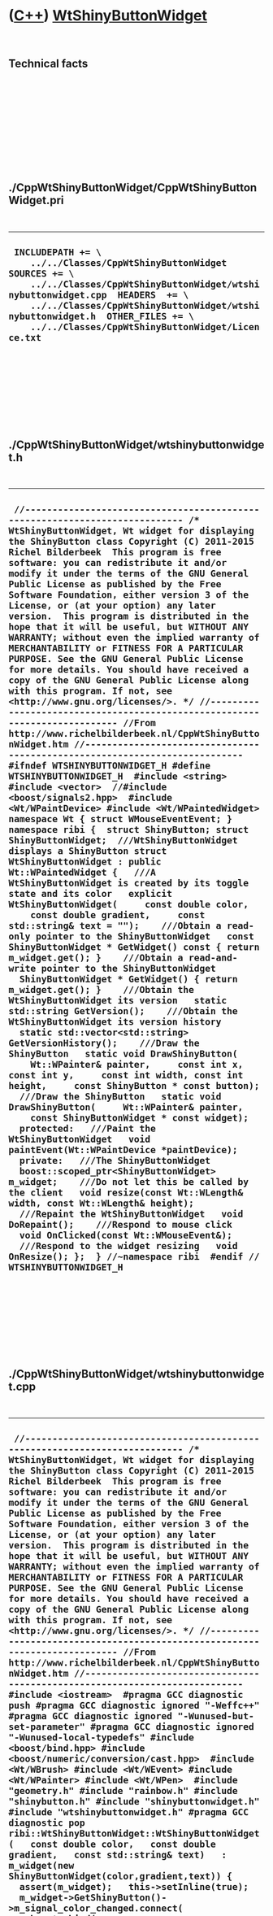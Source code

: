



 

 

 

 

 

([C++](Cpp.md)) [WtShinyButtonWidget](CppWtShinyButtonWidget.md)
==================================================================

 

Technical facts
---------------

 

 

 

 

 

 

./CppWtShinyButtonWidget/CppWtShinyButtonWidget.pri
---------------------------------------------------

 

  --------------------------------------------------------------------------------------------------------------------------------------------------------------------------------------------------------------------------------------------------------------------------------------------------
  ` INCLUDEPATH += \     ../../Classes/CppWtShinyButtonWidget  SOURCES += \     ../../Classes/CppWtShinyButtonWidget/wtshinybuttonwidget.cpp  HEADERS  += \     ../../Classes/CppWtShinyButtonWidget/wtshinybuttonwidget.h  OTHER_FILES += \     ../../Classes/CppWtShinyButtonWidget/Licence.txt`
  --------------------------------------------------------------------------------------------------------------------------------------------------------------------------------------------------------------------------------------------------------------------------------------------------

 

 

 

 

 

./CppWtShinyButtonWidget/wtshinybuttonwidget.h
----------------------------------------------

 

  -------------------------------------------------------------------------------------------------------------------------------------------------------------------------------------------------------------------------------------------------------------------------------------------------------------------------------------------------------------------------------------------------------------------------------------------------------------------------------------------------------------------------------------------------------------------------------------------------------------------------------------------------------------------------------------------------------------------------------------------------------------------------------------------------------------------------------------------------------------------------------------------------------------------------------------------------------------------------------------------------------------------------------------------------------------------------------------------------------------------------------------------------------------------------------------------------------------------------------------------------------------------------------------------------------------------------------------------------------------------------------------------------------------------------------------------------------------------------------------------------------------------------------------------------------------------------------------------------------------------------------------------------------------------------------------------------------------------------------------------------------------------------------------------------------------------------------------------------------------------------------------------------------------------------------------------------------------------------------------------------------------------------------------------------------------------------------------------------------------------------------------------------------------------------------------------------------------------------------------------------------------------------------------------------------------------------------------------------------------------------------------------------------------------------------------------------------------------------------------------------------------------------------------------------------------------------------------------------------------------------------------------------------------------------------------------------------------------------------------------------------------------------------------------------------------------------------------------------------------------------------------------------------------------------------------------------------------------------------------------------------------------------------------------------------
  ` //--------------------------------------------------------------------------- /* WtShinyButtonWidget, Wt widget for displaying the ShinyButton class Copyright (C) 2011-2015 Richel Bilderbeek  This program is free software: you can redistribute it and/or modify it under the terms of the GNU General Public License as published by the Free Software Foundation, either version 3 of the License, or (at your option) any later version.  This program is distributed in the hope that it will be useful, but WITHOUT ANY WARRANTY; without even the implied warranty of MERCHANTABILITY or FITNESS FOR A PARTICULAR PURPOSE. See the GNU General Public License for more details. You should have received a copy of the GNU General Public License along with this program. If not, see <http://www.gnu.org/licenses/>. */ //--------------------------------------------------------------------------- //From http://www.richelbilderbeek.nl/CppWtShinyButtonWidget.htm //--------------------------------------------------------------------------- #ifndef WTSHINYBUTTONWIDGET_H #define WTSHINYBUTTONWIDGET_H  #include <string> #include <vector>  //#include <boost/signals2.hpp>  #include <Wt/WPaintDevice> #include <Wt/WPaintedWidget>  namespace Wt { struct WMouseEventEvent; }  namespace ribi {  struct ShinyButton; struct ShinyButtonWidget;  ///WtShinyButtonWidget displays a ShinyButton struct WtShinyButtonWidget : public Wt::WPaintedWidget {   ///A WtShinyButtonWidget is created by its toggle state and its color   explicit WtShinyButtonWidget(     const double color,     const double gradient,     const std::string& text = "");    ///Obtain a read-only pointer to the ShinyButtonWidget   const ShinyButtonWidget * GetWidget() const { return m_widget.get(); }    ///Obtain a read-and-write pointer to the ShinyButtonWidget   ShinyButtonWidget * GetWidget() { return m_widget.get(); }    ///Obtain the WtShinyButtonWidget its version   static std::string GetVersion();    ///Obtain the WtShinyButtonWidget its version history   static std::vector<std::string> GetVersionHistory();    ///Draw the ShinyButton   static void DrawShinyButton(     Wt::WPainter& painter,     const int x, const int y,     const int width, const int height,     const ShinyButton * const button);    ///Draw the ShinyButton   static void DrawShinyButton(     Wt::WPainter& painter,     const ShinyButtonWidget * const widget);    protected:   ///Paint the WtShinyButtonWidget   void paintEvent(Wt::WPaintDevice *paintDevice);    private:   ///The ShinyButtonWidget   boost::scoped_ptr<ShinyButtonWidget> m_widget;    ///Do not let this be called by the client   void resize(const Wt::WLength& width, const Wt::WLength& height);    ///Repaint the WtShinyButtonWidget   void DoRepaint();    ///Respond to mouse click   void OnClicked(const Wt::WMouseEvent&);    ///Respond to the widget resizing   void OnResize(); };  } //~namespace ribi  #endif // WTSHINYBUTTONWIDGET_H`
  -------------------------------------------------------------------------------------------------------------------------------------------------------------------------------------------------------------------------------------------------------------------------------------------------------------------------------------------------------------------------------------------------------------------------------------------------------------------------------------------------------------------------------------------------------------------------------------------------------------------------------------------------------------------------------------------------------------------------------------------------------------------------------------------------------------------------------------------------------------------------------------------------------------------------------------------------------------------------------------------------------------------------------------------------------------------------------------------------------------------------------------------------------------------------------------------------------------------------------------------------------------------------------------------------------------------------------------------------------------------------------------------------------------------------------------------------------------------------------------------------------------------------------------------------------------------------------------------------------------------------------------------------------------------------------------------------------------------------------------------------------------------------------------------------------------------------------------------------------------------------------------------------------------------------------------------------------------------------------------------------------------------------------------------------------------------------------------------------------------------------------------------------------------------------------------------------------------------------------------------------------------------------------------------------------------------------------------------------------------------------------------------------------------------------------------------------------------------------------------------------------------------------------------------------------------------------------------------------------------------------------------------------------------------------------------------------------------------------------------------------------------------------------------------------------------------------------------------------------------------------------------------------------------------------------------------------------------------------------------------------------------------------------------------------------

 

 

 

 

 

./CppWtShinyButtonWidget/wtshinybuttonwidget.cpp
------------------------------------------------

 

  -------------------------------------------------------------------------------------------------------------------------------------------------------------------------------------------------------------------------------------------------------------------------------------------------------------------------------------------------------------------------------------------------------------------------------------------------------------------------------------------------------------------------------------------------------------------------------------------------------------------------------------------------------------------------------------------------------------------------------------------------------------------------------------------------------------------------------------------------------------------------------------------------------------------------------------------------------------------------------------------------------------------------------------------------------------------------------------------------------------------------------------------------------------------------------------------------------------------------------------------------------------------------------------------------------------------------------------------------------------------------------------------------------------------------------------------------------------------------------------------------------------------------------------------------------------------------------------------------------------------------------------------------------------------------------------------------------------------------------------------------------------------------------------------------------------------------------------------------------------------------------------------------------------------------------------------------------------------------------------------------------------------------------------------------------------------------------------------------------------------------------------------------------------------------------------------------------------------------------------------------------------------------------------------------------------------------------------------------------------------------------------------------------------------------------------------------------------------------------------------------------------------------------------------------------------------------------------------------------------------------------------------------------------------------------------------------------------------------------------------------------------------------------------------------------------------------------------------------------------------------------------------------------------------------------------------------------------------------------------------------------------------------------------------------------------------------------------------------------------------------------------------------------------------------------------------------------------------------------------------------------------------------------------------------------------------------------------------------------------------------------------------------------------------------------------------------------------------------------------------------------------------------------------------------------------------------------------------------------------------------------------------------------------------------------------------------------------------------------------------------------------------------------------------------------------------------------------------------------------------------------------------------------------------------------------------------------------------------------------------------------------------------------------------------------------------------------------------------------------------------------------------------------------------------------------------------------------------------------------------------------------------------------------------------------------------------------------------------------------------------------------------------------------------------------------------------------------------------------------------------------------------------------------------------------------------------------------------------------------------------------------------------------------------------
  ` //--------------------------------------------------------------------------- /* WtShinyButtonWidget, Wt widget for displaying the ShinyButton class Copyright (C) 2011-2015 Richel Bilderbeek  This program is free software: you can redistribute it and/or modify it under the terms of the GNU General Public License as published by the Free Software Foundation, either version 3 of the License, or (at your option) any later version.  This program is distributed in the hope that it will be useful, but WITHOUT ANY WARRANTY; without even the implied warranty of MERCHANTABILITY or FITNESS FOR A PARTICULAR PURPOSE. See the GNU General Public License for more details. You should have received a copy of the GNU General Public License along with this program. If not, see <http://www.gnu.org/licenses/>. */ //--------------------------------------------------------------------------- //From http://www.richelbilderbeek.nl/CppWtShinyButtonWidget.htm //--------------------------------------------------------------------------- #include <iostream>  #pragma GCC diagnostic push #pragma GCC diagnostic ignored "-Weffc++" #pragma GCC diagnostic ignored "-Wunused-but-set-parameter" #pragma GCC diagnostic ignored "-Wunused-local-typedefs" #include <boost/bind.hpp> #include <boost/numeric/conversion/cast.hpp>  #include <Wt/WBrush> #include <Wt/WEvent> #include <Wt/WPainter> #include <Wt/WPen>  #include "geometry.h" #include "rainbow.h" #include "shinybutton.h" #include "shinybuttonwidget.h" #include "wtshinybuttonwidget.h" #pragma GCC diagnostic pop  ribi::WtShinyButtonWidget::WtShinyButtonWidget(   const double color,   const double gradient,   const std::string& text)   : m_widget(new ShinyButtonWidget(color,gradient,text)) {   assert(m_widget);   this->setInline(true);    m_widget->GetShinyButton()->m_signal_color_changed.connect(     boost::bind(       &ribi::WtShinyButtonWidget::DoRepaint,       this));    m_widget->GetShinyButton()->m_signal_text_changed.connect(     boost::bind(       &ribi::WtShinyButtonWidget::DoRepaint,       this));    m_widget->m_signal_geometry_changed.connect(     boost::bind(       &ribi::WtShinyButtonWidget::OnResize,       this));    this->clicked().connect(this,&ribi::WtShinyButtonWidget::OnClicked); }  void ribi::WtShinyButtonWidget::DoRepaint() {   this->update(); }  void ribi::WtShinyButtonWidget::DrawShinyButton(   Wt::WPainter& painter,   const int left, const int top,   const int width, const int height,   const ShinyButton * const button) {   const double from = button->GetColor() - (0.5 * button->GetGradient());   const double to   = button->GetColor() + (0.5 * button->GetGradient());   const double dc   = (to - from) / boost::numeric_cast<double>(width);    const int right = left + width;   double c = from;    const Wt::WPen old_pen = painter.pen();   Wt::WPen pen = painter.pen();    for (int x=left; x!=right; ++x,c+=dc)   {     double r,g,b;     Rainbow::GetRgb(c,r,g,b);     pen.setColor(Wt::WColor(       r * 255.0,       g * 255.0,       b * 255.0));     painter.setPen(pen);     painter.drawLine(       x,       top,       x,       top + height);   }   painter.setPen(old_pen);   Wt::WRectF r(left,top,width,height);   painter.drawText(r,Wt::AlignCenter | Wt::AlignMiddle,button->GetText().c_str()); }  void ribi::WtShinyButtonWidget::DrawShinyButton(   Wt::WPainter& painter,   const ShinyButtonWidget * const widget) {   DrawShinyButton(     painter,     Geometry().GetLeft(widget->GetGeometry()),     Geometry().GetTop(widget->GetGeometry()),     Geometry().GetWidth(widget->GetGeometry()),     Geometry().GetHeight(widget->GetGeometry()),     widget->GetShinyButton()   ); }  std::string ribi::WtShinyButtonWidget::GetVersion() {   return "1.1"; }  std::vector<std::string> ribi::WtShinyButtonWidget::GetVersionHistory() {   return {     "2011-09-21: version 1.0: initial version",     "2011-10-29: version 1.1: added OnClicked member function"   }; }  void ribi::WtShinyButtonWidget::OnClicked(const Wt::WMouseEvent&) {   m_widget->Click(); }  void ribi::WtShinyButtonWidget::OnResize() {   resize(     Geometry().GetWidth(m_widget->GetGeometry()),     Geometry().GetHeight(m_widget->GetGeometry())   ); }  void ribi::WtShinyButtonWidget::paintEvent(Wt::WPaintDevice *paintDevice) {   Wt::WPainter painter(paintDevice);   DrawShinyButton(painter,m_widget.get()); }  void ribi::WtShinyButtonWidget::resize(const Wt::WLength& width, const Wt::WLength& height) {   Wt::WPaintedWidget::resize(width,height); }`
  -------------------------------------------------------------------------------------------------------------------------------------------------------------------------------------------------------------------------------------------------------------------------------------------------------------------------------------------------------------------------------------------------------------------------------------------------------------------------------------------------------------------------------------------------------------------------------------------------------------------------------------------------------------------------------------------------------------------------------------------------------------------------------------------------------------------------------------------------------------------------------------------------------------------------------------------------------------------------------------------------------------------------------------------------------------------------------------------------------------------------------------------------------------------------------------------------------------------------------------------------------------------------------------------------------------------------------------------------------------------------------------------------------------------------------------------------------------------------------------------------------------------------------------------------------------------------------------------------------------------------------------------------------------------------------------------------------------------------------------------------------------------------------------------------------------------------------------------------------------------------------------------------------------------------------------------------------------------------------------------------------------------------------------------------------------------------------------------------------------------------------------------------------------------------------------------------------------------------------------------------------------------------------------------------------------------------------------------------------------------------------------------------------------------------------------------------------------------------------------------------------------------------------------------------------------------------------------------------------------------------------------------------------------------------------------------------------------------------------------------------------------------------------------------------------------------------------------------------------------------------------------------------------------------------------------------------------------------------------------------------------------------------------------------------------------------------------------------------------------------------------------------------------------------------------------------------------------------------------------------------------------------------------------------------------------------------------------------------------------------------------------------------------------------------------------------------------------------------------------------------------------------------------------------------------------------------------------------------------------------------------------------------------------------------------------------------------------------------------------------------------------------------------------------------------------------------------------------------------------------------------------------------------------------------------------------------------------------------------------------------------------------------------------------------------------------------------------------------------------------------------------------------------------------------------------------------------------------------------------------------------------------------------------------------------------------------------------------------------------------------------------------------------------------------------------------------------------------------------------------------------------------------------------------------------------------------------------------------------------------------------------------------------------------------

 

 

 

 

 





 




This page has been created by the [tool](Tools.md)
[CodeToHtml](ToolCodeToHtml.md)
